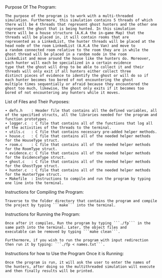 Purpose Of The Program:

    The purpose of the program is to work with a multi-threaded simulation. Furthermore, this simulation contains 5 threads of which
    there will be 4 threads that represent ghost hunters and the other one represent the ghost that is being hunted. In this simulation
    there will be a house structure (A.K.A the in-game Map) that the threads will be placed in, it will contain rooms that are
    represented as a LinkedList, the hunter threads will be placed at the head node of the room LinkedList (A.K.A the Van) and move to
    a random connected room relative to the room they are in while the ghost thread will be placed in a random node in the room
    LinkedList and move around the house like the hunters do. Moreover, each hunter will each be specialized in a certain evidence 
    type that the ghost will drop to be able to collect it and their threads will only exit if all hunters either collect three 
    distinct pieces of evidence to identify the ghost or will do so if each hunter becomes too bored of not encountering the ghost
    multiple times sequentially or afraid because they encountered the ghost too much, likewise, the ghost only exits if it becomes too
    bored of not encountering any hunters while it moves.

List of Files and Their Purposes:

    ∙ defs.h    : Header file that contains all the defined variables, all of the specified structs, all the libraries needed for the program and function prototypes.
    ∙ logger.c  : C file that contains all of the functions that log all of the activities of the threads to the terminal.
    ∙ utils.c   : C file that contains necessary pre-added helper methods.
    ∙ house.c   : C file that contains all of the needed helper methods for the HouseType struct.
    ∙ room.c    : C file that contains all of the needed helper methods for the RoomType struct.
    ∙ evidence.c: C file that contains all of the needed helper methods for the EvidenceType struct.
    ∙ ghost.c   : C file that contains all of the needed helper methods for the GhostType struct.
    ∙ hunter.c  : C file that contains all of the needed helper methods for the HunterType struct.
    ∙ Makefile  : Instructions to compile and run the program by typing one line into the terminal.

Instructions for Compiling the Program:

    Traverse to the folder directory that contains the program and compile the project by typing ```make``` into the terminal.

Instructions for Running the Program:

    Once after it compiles, Run the program by typing ```./fp``` in the same path into the terminal. Later, the object files and
    executable can be removed by typing ```make clean```.

    Furthermore, if you wish to run the program with input redirection then run it by typing: ```./fp < names.txt```.

Instructions for how to Use the Program Once it is Running:

    Once the program is run, it will ask the user to enter the names of the hunters, after doing so the multithreaded simulation will execute and then finally results will be printed.
